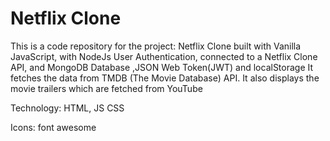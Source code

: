 # Netflix Clone

This is a code repository for the project: Netflix Clone built with Vanilla JavaScript,
with NodeJs User Authentication, connected to a Netflix Clone API, and MongoDB Database 
,JSON Web Token(JWT) and localStorage
It fetches the data from TMDB (The Movie Database) API. 
It also displays the movie trailers which are fetched from YouTube

Technology: HTML, JS CSS

Icons: font awesome

